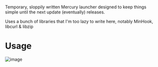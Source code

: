 Temporary, sloppily written Mercury launcher designed to keep things simple until the next update (eventually) releases.

Uses a bunch of libraries that I'm too lazy to write here, notably MinHook, libcurl & libzip

# Usage
![image](https://github.com/user-attachments/assets/ee3285e7-213e-4c05-82f6-2fd320ee0244)
